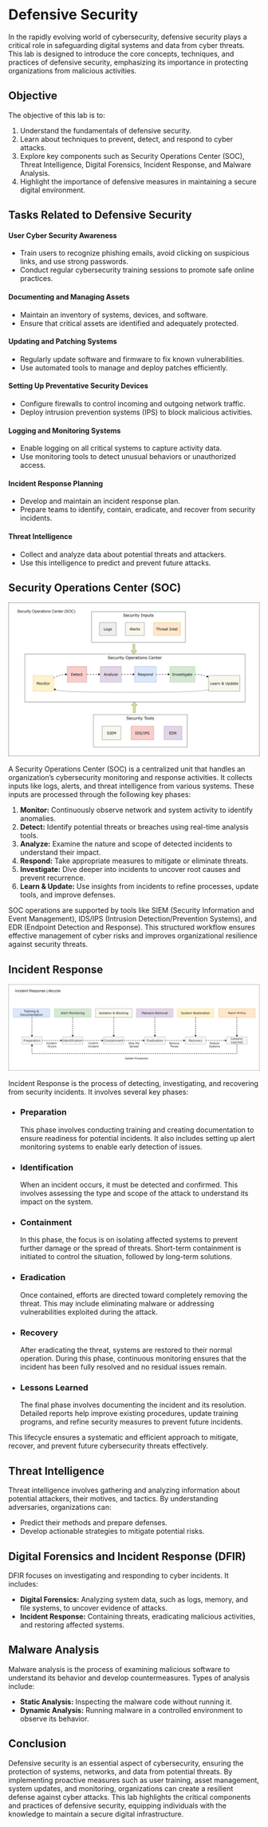 # Defensive Security

In the rapidly evolving world of cybersecurity, defensive security plays a critical role in safeguarding digital systems and data from cyber threats. This lab is designed to introduce the core concepts, techniques, and practices of defensive security, emphasizing its importance in protecting organizations from malicious activities.

## Objective
The objective of this lab is to:

1. Understand the fundamentals of defensive security.
2. Learn about techniques to prevent, detect, and respond to cyber attacks.
3. Explore key components such as Security Operations Center (SOC), Threat Intelligence, Digital Forensics, Incident Response, and Malware Analysis.
4. Highlight the importance of defensive measures in maintaining a secure digital environment.

## Tasks Related to Defensive Security

#### **User Cyber Security Awareness**
   - Train users to recognize phishing emails, avoid clicking on suspicious links, and use strong passwords.
   - Conduct regular cybersecurity training sessions to promote safe online practices.

#### **Documenting and Managing Assets**
   - Maintain an inventory of systems, devices, and software.
   - Ensure that critical assets are identified and adequately protected.

#### **Updating and Patching Systems**
   - Regularly update software and firmware to fix known vulnerabilities.
   - Use automated tools to manage and deploy patches efficiently.

#### **Setting Up Preventative Security Devices**
   - Configure firewalls to control incoming and outgoing network traffic.
   - Deploy intrusion prevention systems (IPS) to block malicious activities.

#### **Logging and Monitoring Systems**
   - Enable logging on all critical systems to capture activity data.
   - Use monitoring tools to detect unusual behaviors or unauthorized access.

#### **Incident Response Planning**
   - Develop and maintain an incident response plan.
   - Prepare teams to identify, contain, eradicate, and recover from security incidents.

#### **Threat Intelligence**
   - Collect and analyze data about potential threats and attackers.
   - Use this intelligence to predict and prevent future attacks.

## Security Operations Center (SOC)

![](./images/ds.svg)

A Security Operations Center (SOC) is a centralized unit that handles an organization’s cybersecurity monitoring and response activities. It collects inputs like logs, alerts, and threat intelligence from various systems. These inputs are processed through the following key phases:

1. **Monitor:** Continuously observe network and system activity to identify anomalies.  
2. **Detect:** Identify potential threats or breaches using real-time analysis tools.  
3. **Analyze:** Examine the nature and scope of detected incidents to understand their impact.  
4. **Respond:** Take appropriate measures to mitigate or eliminate threats.  
5. **Investigate:** Dive deeper into incidents to uncover root causes and prevent recurrence.  
6. **Learn & Update:** Use insights from incidents to refine processes, update tools, and improve defenses.  

SOC operations are supported by tools like SIEM (Security Information and Event Management), IDS/IPS (Intrusion Detection/Prevention Systems), and EDR (Endpoint Detection and Response). This structured workflow ensures effective management of cyber risks and improves organizational resilience against security threats.

## Incident Response

![](./images/1.svg)

Incident Response is the process of detecting, investigating, and recovering from security incidents. It involves several key phases:

- ### Preparation
   This phase involves conducting training and creating documentation to ensure readiness for potential incidents. It also includes setting up alert monitoring systems to enable early detection of issues.

- ### Identification
   When an incident occurs, it must be detected and confirmed. This involves assessing the type and scope of the attack to understand its impact on the system.

- ### Containment
   In this phase, the focus is on isolating affected systems to prevent further damage or the spread of threats. Short-term containment is initiated to control the situation, followed by long-term solutions.

- ### Eradication
   Once contained, efforts are directed toward completely removing the threat. This may include eliminating malware or addressing vulnerabilities exploited during the attack.

- ### Recovery
   After eradicating the threat, systems are restored to their normal operation. During this phase, continuous monitoring ensures that the incident has been fully resolved and no residual issues remain.

- ### Lessons Learned
   The final phase involves documenting the incident and its resolution. Detailed reports help improve existing procedures, update training programs, and refine security measures to prevent future incidents.

This lifecycle ensures a systematic and efficient approach to mitigate, recover, and prevent future cybersecurity threats effectively.

## Threat Intelligence
Threat intelligence involves gathering and analyzing information about potential attackers, their motives, and tactics. By understanding adversaries, organizations can:
- Predict their methods and prepare defenses.
- Develop actionable strategies to mitigate potential risks.

## Digital Forensics and Incident Response (DFIR)
DFIR focuses on investigating and responding to cyber incidents. It includes:
- **Digital Forensics:** Analyzing system data, such as logs, memory, and file systems, to uncover evidence of attacks.
- **Incident Response:** Containing threats, eradicating malicious activities, and restoring affected systems.

## Malware Analysis
Malware analysis is the process of examining malicious software to understand its behavior and develop countermeasures. Types of analysis include:
- **Static Analysis:** Inspecting the malware code without running it.
- **Dynamic Analysis:** Running malware in a controlled environment to observe its behavior.

## Conclusion
Defensive security is an essential aspect of cybersecurity, ensuring the protection of systems, networks, and data from potential threats. By implementing proactive measures such as user training, asset management, system updates, and monitoring, organizations can create a resilient defense against cyber attacks. This lab highlights the critical components and practices of defensive security, equipping individuals with the knowledge to maintain a secure digital infrastructure.

